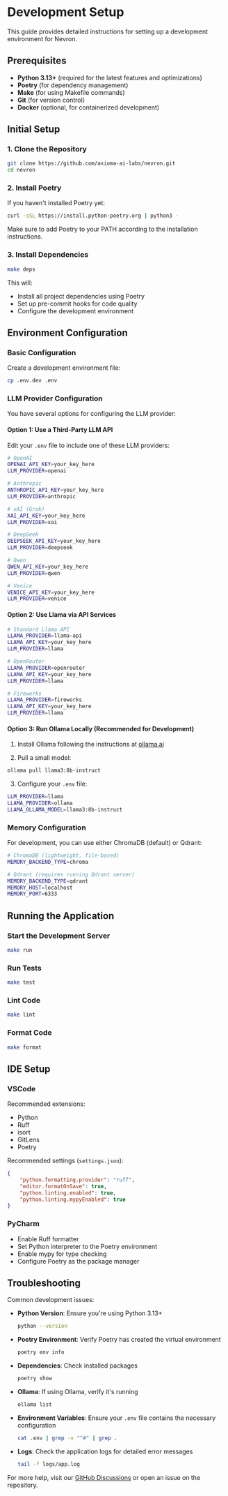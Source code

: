 # Development Setup

This guide provides detailed instructions for setting up a development environment for Nevron.

## Prerequisites

- **Python 3.13+** (required for the latest features and optimizations)
- **Poetry** (for dependency management)
- **Make** (for using Makefile commands)
- **Git** (for version control)
- **Docker** (optional, for containerized development)

## Initial Setup

### 1. Clone the Repository

```bash
git clone https://github.com/axioma-ai-labs/nevron.git
cd nevron
```

### 2. Install Poetry

If you haven't installed Poetry yet:

```bash
curl -sSL https://install.python-poetry.org | python3 -
```

Make sure to add Poetry to your PATH according to the installation instructions.

### 3. Install Dependencies

```bash
make deps
```

This will:
- Install all project dependencies using Poetry
- Set up pre-commit hooks for code quality
- Configure the development environment

## Environment Configuration

### Basic Configuration

Create a development environment file:

```bash
cp .env.dev .env
```

### LLM Provider Configuration

You have several options for configuring the LLM provider:

#### Option 1: Use a Third-Party LLM API

Edit your `.env` file to include one of these LLM providers:

```bash
# OpenAI
OPENAI_API_KEY=your_key_here
LLM_PROVIDER=openai

# Anthropic
ANTHROPIC_API_KEY=your_key_here
LLM_PROVIDER=anthropic

# xAI (Grok)
XAI_API_KEY=your_key_here
LLM_PROVIDER=xai

# DeepSeek
DEEPSEEK_API_KEY=your_key_here
LLM_PROVIDER=deepseek

# Qwen
QWEN_API_KEY=your_key_here
LLM_PROVIDER=qwen

# Venice
VENICE_API_KEY=your_key_here
LLM_PROVIDER=venice
```

#### Option 2: Use Llama via API Services

```bash
# Standard Llama API
LLAMA_PROVIDER=llama-api
LLAMA_API_KEY=your_key_here
LLM_PROVIDER=llama

# OpenRouter
LLAMA_PROVIDER=openrouter
LLAMA_API_KEY=your_key_here
LLM_PROVIDER=llama

# Fireworks
LLAMA_PROVIDER=fireworks
LLAMA_API_KEY=your_key_here
LLM_PROVIDER=llama
```

#### Option 3: Run Ollama Locally (Recommended for Development)

1. Install Ollama following the instructions at [ollama.ai](https://ollama.ai)

2. Pull a small model:
```bash
ollama pull llama3:8b-instruct
```

3. Configure your `.env` file:
```bash
LLM_PROVIDER=llama
LLAMA_PROVIDER=ollama
LLAMA_OLLAMA_MODEL=llama3:8b-instruct
```

### Memory Configuration

For development, you can use either ChromaDB (default) or Qdrant:

```bash
# ChromaDB (lightweight, file-based)
MEMORY_BACKEND_TYPE=chroma

# Qdrant (requires running Qdrant server)
MEMORY_BACKEND_TYPE=qdrant
MEMORY_HOST=localhost
MEMORY_PORT=6333
```

## Running the Application

### Start the Development Server

```bash
make run
```

### Run Tests

```bash
make test
```

### Lint Code

```bash
make lint
```

### Format Code

```bash
make format
```

## IDE Setup

### VSCode

Recommended extensions:
- Python
- Ruff
- isort
- GitLens
- Poetry

Recommended settings (`settings.json`):
```json
{
    "python.formatting.provider": "ruff",
    "editor.formatOnSave": true,
    "python.linting.enabled": true,
    "python.linting.mypyEnabled": true
}
```

### PyCharm

- Enable Ruff formatter
- Set Python interpreter to the Poetry environment
- Enable mypy for type checking
- Configure Poetry as the package manager

## Troubleshooting

Common development issues:

- **Python Version**: Ensure you're using Python 3.13+
  ```bash
  python --version
  ```

- **Poetry Environment**: Verify Poetry has created the virtual environment
  ```bash
  poetry env info
  ```

- **Dependencies**: Check installed packages
  ```bash
  poetry show
  ```

- **Ollama**: If using Ollama, verify it's running
  ```bash
  ollama list
  ```

- **Environment Variables**: Ensure your `.env` file contains the necessary configuration
  ```bash
  cat .env | grep -v "^#" | grep .
  ```

- **Logs**: Check the application logs for detailed error messages
  ```bash
  tail -f logs/app.log
  ```

For more help, visit our [GitHub Discussions](https://github.com/axioma-ai-labs/nevron/discussions) or open an issue on the repository.